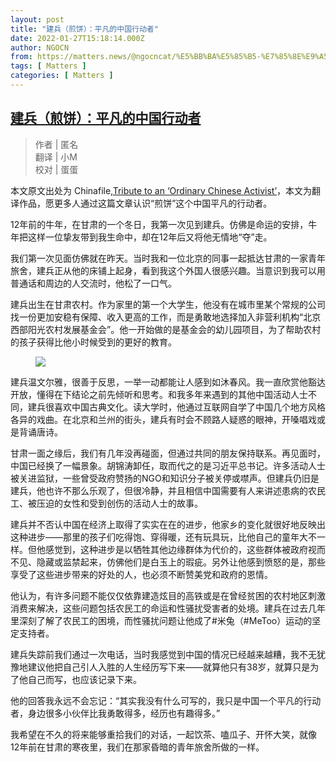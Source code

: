 ```yaml
---
layout: post
title: "建兵（煎饼）：平凡的中国行动者"
date: 2022-01-27T15:18:14.000Z
author: NGOCN
from: https://matters.news/@ngocncat/%E5%BB%BA%E5%85%B5-%E7%85%8E%E9%A5%BC-%E5%B9%B3%E5%87%A1%E7%9A%84%E4%B8%AD%E5%9B%BD%E8%A1%8C%E5%8A%A8%E8%80%85-bafyreiccaavoiylucarlnaciwihhfgeydwepxxqoaz3xxruzsmt7ygettu
tags: [ Matters ]
categories: [ Matters ]
---
```

<!--1643296694000-->
[建兵（煎饼）：平凡的中国行动者](https://matters.news/@ngocncat/%E5%BB%BA%E5%85%B5-%E7%85%8E%E9%A5%BC-%E5%B9%B3%E5%87%A1%E7%9A%84%E4%B8%AD%E5%9B%BD%E8%A1%8C%E5%8A%A8%E8%80%85-bafyreiccaavoiylucarlnaciwihhfgeydwepxxqoaz3xxruzsmt7ygettu)
------

<div>
<blockquote>作者 | 匿名<br class="smart">翻译 | 小M<br class="smart">校对 | 蛋蛋</blockquote><p>本文原文出处为 Chinafile,<a href="https://www.chinafile.com/ngo/latest/tribute-ordinary-chinese-activist" rel="noopener noreferrer" target="_blank">Tribute to an ‘Ordinary Chinese Activist’</a>，本文为翻译作品，愿更多人通过这篇文章认识“煎饼”这个中国平凡的行动者。</p><p>12年前的牛年，在甘肃的一个冬日，我第一次见到建兵。仿佛是命运的安排，牛年把这样一位挚友带到我生命中，却在12年后又将他无情地“夺”走。</p><p>我们第一次见面仿佛就在昨天。当时我和一位北京的同事一起抵达甘肃的一家青年旅舍，建兵正从他的床铺上起身，看到我这个外国人很感兴趣。当意识到我可以用普通话和周边的人交流时，他松了一口气。</p><p>建兵出生在甘肃农村。作为家里的第一个大学生，他没有在城市里某个常规的公司找一份更加安稳有保障、收入更高的工作，而是勇敢地选择加入非营利机构“北京西部阳光农村发展基金会”。他一开始做的是基金会的幼儿园项目，为了帮助农村的孩子获得比他小时候受到的更好的教育。</p><figure class="image"><img src="https://assets.matters.news/embed/e20da2e5-1a65-4859-9265-df238aa03870.png" data-asset-id="e20da2e5-1a65-4859-9265-df238aa03870" referrerpolicy="no-referrer"><figcaption><span></span></figcaption></figure><p>建兵温文尔雅，很善于反思，一举一动都能让人感到如沐春风。我一直欣赏他豁达开放，懂得在下结论之前先倾听和思考。和我多年来遇到的其他中国活动人士不同，建兵很喜欢中国古典文化。读大学时，他通过互联网自学了中国几个地方风格各异的戏曲。在北京和兰州的街头，建兵有时会不顾路人疑惑的眼神，开嗓唱戏或是背诵唐诗。</p><p>甘肃一面之缘后，我们有几年没再碰面，但通过共同的朋友保持联系。再见面时，中国已经换了一幅景象。胡锦涛卸任，取而代之的是习近平总书记。许多活动人士被关进监狱，一些曾受政府赞扬的NGO和知识分子被关停或噤声。但建兵仍旧是建兵，他也许不那么乐观了，但很冷静，并且相信中国需要有人来讲述患病的农民工、被压迫的女性和受到创伤的活动人士的故事。</p><p>建兵并不否认中国在经济上取得了实实在在的进步，他家乡的变化就很好地反映出这种进步——那里的孩子们吃得饱、穿得暖，还有玩具玩，比他自己的童年大不一样。但他感觉到，这种进步是以牺牲其他边缘群体为代价的，这些群体被政府视而不见、隐藏或监禁起来，仿佛他们是白玉上的瑕疵。另外让他感到愤怒的是，那些享受了这些进步带来的好处的人，也必须不断赞美党和政府的恩情。</p><p>他认为，有许多问题不能仅仅依靠建造炫目的高铁或是在曾经贫困的农村地区刺激消费来解决，这些问题包括农民工的命运和性骚扰受害者的处境。建兵在过去几年里深刻了解了农民工的困境，而性骚扰问题让他成了#米兔（#MeToo）运动的坚定支持者。</p><p>建兵失踪前我们通过一次电话，当时我感觉到中国的情况已经越来越糟，我不无犹豫地建议他把自己引人入胜的人生经历写下来——就算他只有38岁，就算只是为了他自己而写，也应该记录下来。</p><p>他的回答我永远不会忘记：“其实我没有什么可写的，我只是中国一个平凡的行动者，身边很多小伙伴比我勇敢得多，经历也有趣得多。”</p><p>我希望在不久的将来能够重拾我们的对话，一起饮茶、嗑瓜子、开怀大笑，就像12年前在甘肃的寒夜里，我们在那家昏暗的青年旅舍所做的一样。</p>
</div>
